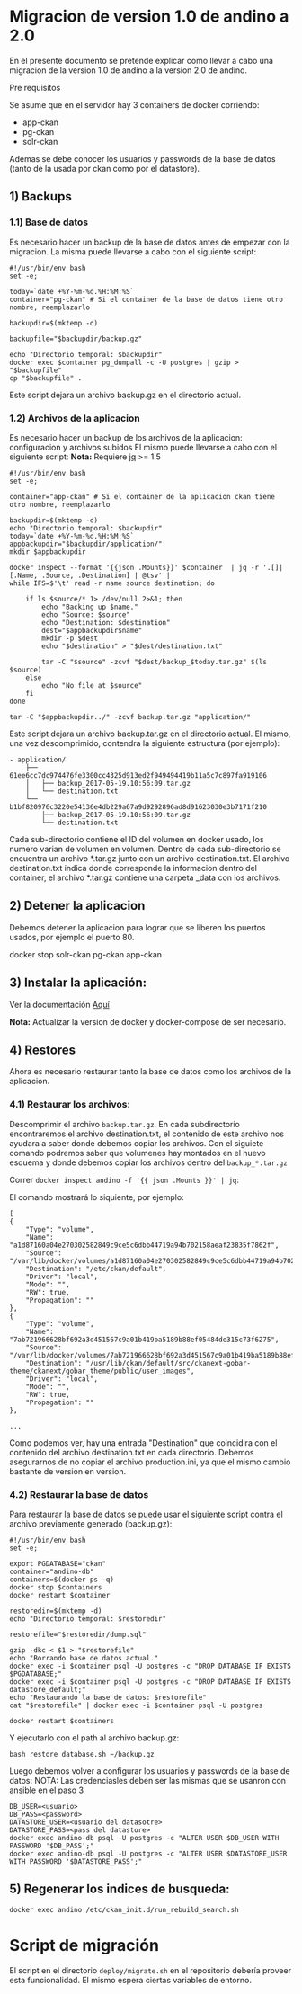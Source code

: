 # Migracion de version 1.0 de andino a 2.0

En el presente documento se pretende explicar como llevar a cabo una migracion de la version 1.0 de andino a la version 2.0 de andino.

Pre requisitos

Se asume que en el servidor hay 3 containers de docker corriendo:

- app-ckan
- pg-ckan
- solr-ckan

Ademas se debe conocer los usuarios y passwords de la base de datos (tanto de la usada por ckan como por el datastore).

## 1) Backups

### 1.1) Base de datos

Es necesario hacer un backup de la base de datos antes de empezar con la migracion. La misma puede llevarse a cabo con el siguiente script:

    #!/usr/bin/env bash
    set -e;

    today=`date +%Y-%m-%d.%H:%M:%S`
    container="pg-ckan" # Si el container de la base de datos tiene otro nombre, reemplazarlo

    backupdir=$(mktemp -d)

    backupfile="$backupdir/backup.gz"

    echo "Directorio temporal: $backupdir"
    docker exec $container pg_dumpall -c -U postgres | gzip > "$backupfile"
    cp "$backupfile" .

Este script dejara un archivo backup.gz en el directorio actual.

### 1.2) Archivos de la aplicacion

Es necesario hacer un backup de los archivos de la aplicacion: configuracion y archivos subidos El mismo puede llevarse a cabo con el siguiente script:
**Nota:** Requiere [jq](https://stedolan.github.io/jq/) >= 1.5

    #!/usr/bin/env bash
    set -e;

    container="app-ckan" # Si el container de la aplicacion ckan tiene otro nombre, reemplazarlo

    backupdir=$(mktemp -d)
    echo "Directorio temporal: $backupdir"
    today=`date +%Y-%m-%d.%H:%M:%S`
    appbackupdir="$backupdir/application/"
    mkdir $appbackupdir

    docker inspect --format '{{json .Mounts}}' $container  | jq -r '.[]|[.Name, .Source, .Destination] | @tsv' |
    while IFS=$'\t' read -r name source destination; do

        if ls $source/* 1> /dev/null 2>&1; then
            echo "Backing up $name."
            echo "Source: $source"
            echo "Destination: $destination"
            dest="$appbackupdir$name"
            mkdir -p $dest
            echo "$destination" > "$dest/destination.txt"

            tar -C "$source" -zcvf "$dest/backup_$today.tar.gz" $(ls $source)
        else
            echo "No file at $source"
        fi
    done

    tar -C "$appbackupdir../" -zcvf backup.tar.gz "application/"

Este script dejara un archivo backup.tar.gz en el directorio actual. El mismo, una vez descomprimido, contendra la siguiente estructura (por ejemplo):


    - application/
        ├── 61ee6cc7dc974476fe3300cc4325d913ed2f949494419b11a5c7c897fa919106
        │   ├── backup_2017-05-19.10:56:09.tar.gz
        │   └── destination.txt
        └── b1bf820976c3220e54136e4db229a67a9d9292896ad8d91623030e3b7171f210
            ├── backup_2017-05-19.10:56:09.tar.gz
            └── destination.txt

Cada sub-directorio contiene el ID del volumen en docker usado, los numero varian de volumen en volumen. Dentro de cada sub-directorio se encuentra un archivo *.tar.gz junto con un archivo destination.txt. El archivo destination.txt indica donde corresponde la informacion dentro del container, el archivo *.tar.gz contiene una carpeta _data con los archivos.

## 2) Detener la aplicacion

Debemos detener la aplicacion para lograr que se liberen los puertos usados, por ejemplo el puerto 80.

docker stop solr-ckan pg-ckan app-ckan

## 3) Instalar la aplicación:

Ver la documentación [Aquí](http://portal-andino.readthedocs.io/es/master/setup/install/)

**Nota:** Actualizar la version de docker y docker-compose de ser necesario.

## 4) Restores

Ahora es necesario restaurar tanto la base de datos como los archivos de la aplicacion.

### 4.1) Restaurar los archivos:

Descomprimir el archivo `backup.tar.gz`. En cada subdirectorio encontraremos el archivo destination.txt, el contenido de este archivo nos ayudara a saber donde debemos copiar los archivos. Con el siguiete comando podremos saber que volumenes hay montados en el nuevo esquema y donde debemos copiar los archivos dentro del `backup_*.tar.gz`

Correr `docker inspect andino -f '{{ json .Mounts }}' | jq`:

El comando mostrará lo siquiente, por ejemplo:

    [
    {
        "Type": "volume",
        "Name": "a1d87160a04e270302582849c9ce5c6dbb44719a94b702158aeaf23835f7862f",
        "Source": "/var/lib/docker/volumes/a1d87160a04e270302582849c9ce5c6dbb44719a94b702158aeaf23835f7862f/_data",
        "Destination": "/etc/ckan/default",
        "Driver": "local",
        "Mode": "",
        "RW": true,
        "Propagation": ""
    },
    {
        "Type": "volume",
        "Name": "7ab721966628bf692a3d451567c9a01b419ba5189b88ef05484de315c73f6275",
        "Source": "/var/lib/docker/volumes/7ab721966628bf692a3d451567c9a01b419ba5189b88ef05484de315c73f6275/_data",
        "Destination": "/usr/lib/ckan/default/src/ckanext-gobar-theme/ckanext/gobar_theme/public/user_images",
        "Driver": "local",
        "Mode": "",
        "RW": true,
        "Propagation": ""
    },

    ...

Como podemos ver, hay una entrada "Destination" que coincidira con el contenido del archivo destination.txt en cada directorio. Debemos asegurarnos de no copiar el archivo production.ini, ya que el mismo cambio bastante de version en version.

### 4.2) Restaurar la base de datos

Para restaurar la base de datos se puede usar el siguiente script contra el archivo previamente generado (backup.gz):

    #!/usr/bin/env bash
    set -e;

    export PGDATABASE="ckan"
    container="andino-db"
    containers=$(docker ps -q)
    docker stop $containers
    docker restart $container

    restoredir=$(mktemp -d)
    echo "Directorio temporal: $restoredir"

    restorefile="$restoredir/dump.sql"

    gzip -dkc < $1 > "$restorefile"
    echo "Borrando base de datos actual."
    docker exec -i $container psql -U postgres -c "DROP DATABASE IF EXISTS $PGDATABASE;"
    docker exec -i $container psql -U postgres -c "DROP DATABASE IF EXISTS datastore_default;"
    echo "Restaurando la base de datos: $restorefile"
    cat "$restorefile" | docker exec -i $container psql -U postgres

    docker restart $containers

Y ejecutarlo con el path al archivo backup.gz:

    bash restore_database.sh ~/backup.gz

Luego debemos volver a configurar los usuarios y passwords de la base de datos: NOTA: Las credenciasles deben ser las mismas que se usanron con ansible en el paso 3

    DB_USER=<usuario>
    DB_PASS=<password>
    DATASTORE_USER=<usuario del datasotre>
    DATASTORE_PASS=<pass del datastore>
    docker exec andino-db psql -U postgres -c "ALTER USER $DB_USER WITH PASSWORD '$DB_PASS';"
    docker exec andino-db psql -U postgres -c "ALTER USER $DATASTORE_USER WITH PASSWORD '$DATASTORE_PASS';"


## 5) Regenerar los indices de busqueda:

    docker exec andino /etc/ckan_init.d/run_rebuild_search.sh


# Script de migración

El script en el directorio `deploy/migrate.sh` en el repositorio debería proveer esta funcionalidad.
El mismo espera ciertas variables de entorno.